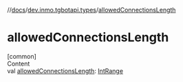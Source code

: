 //[docs](../../index.md)/[dev.inmo.tgbotapi.types](index.md)/[allowedConnectionsLength](allowed-connections-length.md)



# allowedConnectionsLength  
[common]  
Content  
val [allowedConnectionsLength](allowed-connections-length.md): [IntRange](https://kotlinlang.org/api/latest/jvm/stdlib/kotlin.ranges/-int-range/index.html)  



